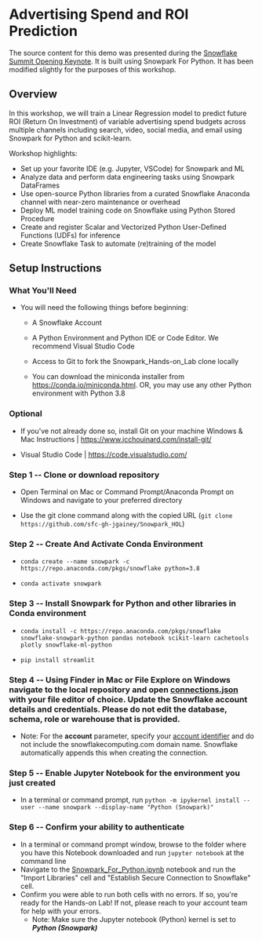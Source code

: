 # Advertising Spend and ROI Prediction

The source content for this demo was presented during the [Snowflake Summit Opening Keynote](https://events.snowflake.com/summit/agenda/session/849836). It is built using Snowpark For Python. It has been modified slightly for the purposes of this workshop.

## Overview

In this workshop, we will train a Linear Regression model to predict future ROI (Return On Investment) of variable advertising spend budgets across multiple channels including search, video, social media, and email using Snowpark for Python and scikit-learn.

Workshop highlights:

* Set up your favorite IDE (e.g. Jupyter, VSCode) for Snowpark and ML
* Analyze data and perform data engineering tasks using Snowpark DataFrames
* Use open-source Python libraries from a curated Snowflake Anaconda channel with near-zero maintenance or overhead
* Deploy ML model training code on Snowflake using Python Stored Procedure
* Create and register Scalar and Vectorized Python User-Defined Functions (UDFs) for inference
* Create Snowflake Task to automate (re)training of the model


## Setup Instructions


### What You'll Need

* You will need the following things before beginning:
    * A Snowflake Account
    * A Python Environment and Python IDE or Code Editor. We recommend Visual Studio
Code
    * Access to Git to fork the Snowpark_Hands-on_Lab clone locally

    * You can download the miniconda installer from
https://conda.io/miniconda.html. OR, you may use any other Python environment with Python 3.8

### Optional

* If you've not already done so, install Git on your machine
Windows & Mac Instructions | https://www.jcchouinard.com/install-git/

* Visual Studio Code | https://code.visualstudio.com/



### **Step 1** -- Clone or download repository

* Open Terminal on Mac or Command Prompt/Anaconda Prompt on Windows and navigate to your preferred directory

* Use the git clone command along with the copied URL (`git clone https://github.com/sfc-gh-jgainey/Snowpark_HOL`)

### **Step 2** -- Create And Activate Conda Environment
  
* `conda create --name snowpark -c https://repo.anaconda.com/pkgs/snowflake python=3.8`

* `conda activate snowpark`

### **Step 3** -- Install Snowpark for Python and other libraries in Conda environment

* `conda install -c https://repo.anaconda.com/pkgs/snowflake snowflake-snowpark-python pandas notebook scikit-learn cachetools plotly snowflake-ml-python`

* `pip install streamlit`

### **Step 4** -- Using Finder in Mac or File Explore on Windows navigate to the local repository and open [connections.json](connections.json) with your file editor of choice.  Update the Snowflake account details and credentials. Please do not edit the database, schema, role or warehouse that is provided. 

* Note: For the **account** parameter, specify your [account identifier](https://docs.snowflake.com/en/user-guide/admin-account-identifier.html) and do not include the snowflakecomputing.com domain name. Snowflake automatically appends this when creating the connection.

### **Step 5** -- Enable Jupyter Notebook for the environment you just created
* In a terminal or command prompt, run  `python -m ipykernel install --user --name snowpark --display-name "Python (Snowpark)"`

### **Step 6** -- Confirm your ability to authenticate

* In a terminal or command prompt window, browse to the folder where you have this Notebook downloaded and run `jupyter notebook` at the command line
* Navigate to the [Snowpark_For_Python.ipynb](Snowpark_For_Python.ipynb) notebook and run the "Import Libraries" cell and "Establish Secure Connection to Snowflake" cell.
* Confirm you were able to run both cells with no errors.  If so, you're ready for the Hands-on Lab!  If not, please reach to your account team for help with your errors.
  * Note: Make sure the Jupyter notebook (Python) kernel is set to ***Python (Snowpark)***
